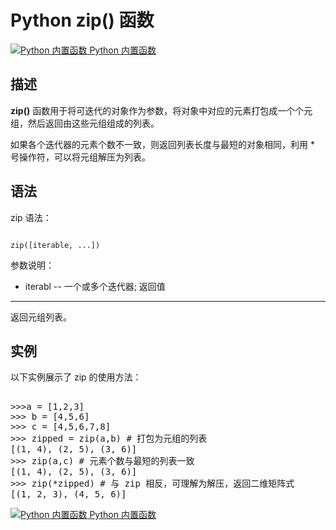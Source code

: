 Python zip() 函数
===============

 [![Python 内置函数](../images/up.gif)
 Python 内置函数](python-built-in-functions.html)


  描述
--

 **zip()** 函数用于将可迭代的对象作为参数，将对象中对应的元素打包成一个个元组，然后返回由这些元组组成的列表。

 如果各个迭代器的元素个数不一致，则返回列表长度与最短的对象相同，利用 * 号操作符，可以将元组解压为列表。

 语法
--

 zip 语法：

 
```

zip([iterable, ...])

```

  参数说明：

 * iterabl -- 一个或多个迭代器;
  返回值
---

 返回元组列表。

 实例
--

 以下实例展示了 zip 的使用方法：

  <pre>

>>>a = [1,2,3]
>>> b = [4,5,6]
>>> c = [4,5,6,7,8]
>>> zipped = zip(a,b) # 打包为元组的列表
[(1, 4), (2, 5), (3, 6)]
>>> zip(a,c) # 元素个数与最短的列表一致
[(1, 4), (2, 5), (3, 6)]
>>> zip(*zipped) # 与 zip 相反，可理解为解压，返回二维矩阵式
[(1, 2, 3), (4, 5, 6)]
</pre>

 [![Python 内置函数](../images/up.gif)
 Python 内置函数](python-built-in-functions.html)


